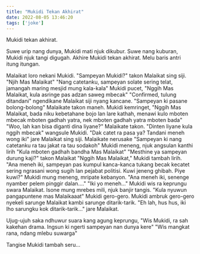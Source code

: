 ```yaml
---
title: "Mukidi Tekan Akhirat"
date: 2022-08-05 13:46:20
tags: ['joke']
---
```


Mukidi tekan akhirat.

Suwe urip nang dunya, Mukidi mati njuk dikubur.
Suwe nang kuburan, Mukidi njuk tangi digugah.
Akhire Mukidi tekan akhirat.
Melu baris antri itung itungan.

Malaikat loro nekani Mukidi.
"Sampeyan Mukidi?" takon Malaikat sing siji.
"Njih Mas Malaikat"
"Nang catetanku, sampeyan solate sering telat, jamangah maring mesjid mung kala-kala"
Mukidi pucet, "Nggih Mas Malaikat, kula asringe pas adzan saweg mbecak"
"Confirmed, tulung ditandani" ngendikane Malaikat siji nyang kancane.
"Sampeyan ki pasane bolong-bolong" Malaikate takon maneh.
Mukidi kemringet, "Nggih Mas Malaikat, bada niku kebetahane bojo lan lare kathah, menawi kulo mboten mbecak mboten gadhah yatra, nek mboten  gadhah yatra mboten bada"
"Woo, lah kan bisa diganti dina liyane?" Malaikate takon.
"Dinten liyane kula nggih mbecak" wangsule Mukidi.
"Dak catet ra pasa ya? Tandani meneh wong iki" jare Malaikat sing siji.
Malaikate nerusake "Sampeyan ki nang catetanku ra tau jakat ra tau sodakoh"
Mukidi meneng, njuk angsulan kanthi lirih "Kula mboten gadhah bandha Mas Malaikat"
"Mesthine ya sampeyan durung kaji?" takon Malaikat 
"Nggih Mas Malaikat," Mukidi tambah lirih.
"Ana meneh iki, sampeyan pas kumpul kanca-kanca tukang becak kecatet sering ngrasani wong sugih lan pejabat politisi. Kuwi jeneng ghibah. Piye kuwi?"
Mukidi mung meneng, mripate kebanyon.
"Ana meneh iki, senenge nyamber pelem pinggir dalan...."
"Iki yo meneh..."
Mukidi wis ra keprungu swara Malaikat.
Isone mung mrebes mili, njuk banjir tangis.
"Kula nyuwun pangapuntene mas Malaikaaat" Mukidi gero-gero. 
Mukidi ambruk gero-gero nyekeli sarunge Malaikat kambi sarunge ditarik-tarik.
"Eh lah, hus hus, iki lho sarungku kok ditarik-tarik..." jare Malaikat.

Ujug-ujuh saka ndhuwur suara kang agung keprungu,
"Wis Mukidi, ra sah kakehan drama. Ingsun ki ngerti sampeyan nan dunya kere"
"Wis mangkat rana, ndang mlebu suwarga"

Tangise Mukidi tambah seru...